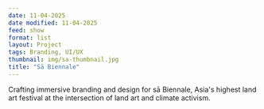 ```yaml
---
date: 11-04-2025
date modified: 11-04-2025
feed: show
format: list
layout: Project
tags: Branding, UI/UX
thumbnail: img/sa-thumbnail.jpg
title: "Sā Biennale"
---
```


Crafting immersive branding and design for sā Biennale, Asia's highest land art festival at the intersection of land art and climate activism.